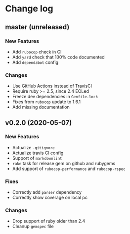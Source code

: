 # Change log

## master (unreleased)

### New Features

* Add `rubocop` check in CI
* Add `yard` check that 100% code documented
* Add `dependabot` config

### Changes

* Use GitHub Actions instead of TravisCI
* Require ruby >= 2.5, since 2.4 EOLed
* Freeze dev dependencies in `Gemfile.lock`
* Fixes from `rubocop` update to 1.6.1
* Add missing documentation

## v0.2.0 (2020-05-07)

### New Features

* Actualize `.gitignore`
* Actualize travis CI config
* Support of `markdownlint`
* `rake` task for release gem on github and rubygems
* Add support of `rubocop-performance` and `rubocop-rspec`

### Fixes

* Correctly add `parser` dependency
* Correctly show coverage on local pc

### Changes

* Drop support of ruby older than 2.4
* Cleanup `gemspec` file
